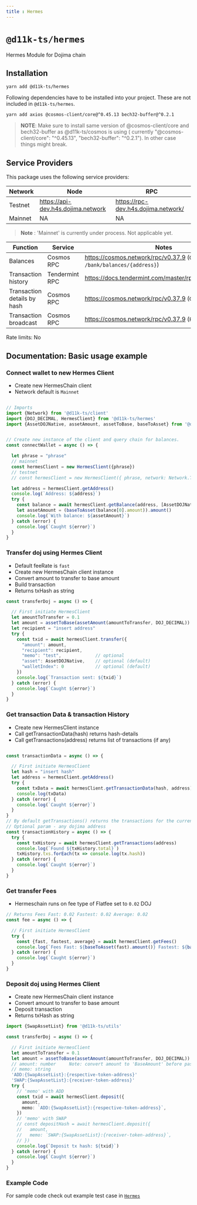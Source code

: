 ```yaml
---
title : Hermes
---
```



# `@d11k-ts/hermes`

Hermes Module for Dojima chain

## Installation

```
yarn add @d11k-ts/hermes
```

Following dependencies have to be installed into your project. These are not included in `@d11k-ts/hermes`.

```
yarn add axios @cosmos-client/core@^0.45.13 bech32-buffer@^0.2.1
```

> **NOTE**: Make sure to install same version of @cosmos-client/core and bech32-buffer as @d11k-ts/cosmos is using (
> currently "@cosmos-client/core": "^0.45.13", "bech32-buffer": "^0.2.1"). In other case things might break.

## Service Providers

This package uses the following service providers:

| Network | Node                                | RPC                                 |
|---------|-------------------------------------|-------------------------------------|
| Testnet | https://api-dev.h4s.dojima.network | https://rpc-dev.h4s.dojima.network/ |
| Mainnet | NA                                  | NA                                  |

> **Note** : 'Mainnet' is currently under process. Not applicable yet.

| Function                    | Service        | Notes                                                               |
| --------------------------- | -------------- | ------------------------------------------------------------------- |
| Balances                    | Cosmos RPC     | https://cosmos.network/rpc/v0.37.9 (`GET /bank/balances/{address}`) |
| Transaction history         | Tendermint RPC | https://docs.tendermint.com/master/rpc/#/Info/tx_search             |
| Transaction details by hash | Cosmos RPC     | https://cosmos.network/rpc/v0.37.9 (`GET /txs/{hash}`)              |
| Transaction broadcast       | Cosmos RPC     | https://cosmos.network/rpc/v0.37.9 (`POST /txs`)                    |

Rate limits: No

## Documentation: Basic usage example

### Connect wallet to new Hermes Client

- Create new HermesChain client
- Network default is `Mainnet`

```ts

// Imports 
import {Network} from '@d11k-ts/client'
import {DOJ_DECIMAL, HermesClient} from '@d11k-ts/hermes'
import {AssetDOJNative, assetAmount, assetToBase, baseToAsset} from '@d11k-ts/utils'


// Create new instance of the client and query chain for balances. 
const connectWallet = async () => {

  let phrase = "phrase"
  // mainnet
  const hermesClient = new HermesClient({phrase})
  // testnet
  // const hermesClient = new HermesClient({ phrase, network: Network.Testnet })

  let address = hermesClient.getAddress()
  console.log(`Address: ${address}`)
  try {
    const balance = await hermesClient.getBalance(address, [AssetDOJNative])
    let assetAmount = (baseToAsset(balance[0].amount)).amount()
    console.log(`With balance: ${assetAmount}`)
  } catch (error) {
    console.log(`Caught ${error}`)
  }
}

```

### Transfer doj using Hermes Client

- Default feeRate is `fast`
- Create new HermesChain client instance
- Convert amount to transfer to base amount
- Build transaction
- Returns txHash as string

```ts
const transferDoj = async () => {

  // First initiate HermesClient
  let amountToTransfer = 0.1
  let amount = assetToBase(assetAmount(amountToTransfer, DOJ_DECIMAL))
  let recipient = "insert address"
  try {
    const txid = await hermesClient.transfer({
      "amount": amount,
      "recipient": recipient,
      "memo": "test",             // optional
      "asset": AssetDOJNative,    // optional (default)
      "walletIndex": 0            // optional (default)
    })
    console.log(`Transaction sent: ${txid}`)
  } catch (error) {
    console.log(`Caught ${error}`)
  }
}


```

### Get transaction Data & transaction History

- Create new HermesClient instance
- Call getTransactionData(hash) returns hash-details
- Call getTransactions(address) returns list of transactions (if any)

```ts

const transactionData = async () => {

  // First initiate HermesClient
  let hash = "insert hash"
  let address = hermesClient.getAddress()
  try {
    const txData = await hermesClient.getTransactionData(hash, address)
    console.log(txData)
  } catch (error) {
    console.log(`Caught ${error}`)
  }
}
// By default getTransactions() returns the transactions for the current address
// Optional param - any dojima address
const transactionHistory = async () => {
  try {
    const txHistory = await hermesClient.getTransactions(address)
    console.log(`Found ${txHistory.total}`)
    txHistory.txs.forEach(tx => console.log(tx.hash))
  } catch (error) {
    console.log(`Caught ${error}`)
  }
}
```

### Get transfer Fees

- Hermeschain runs on fee type of Flatfee set to `0.02` DOJ

```ts
// Returns Fees Fast: 0.02 Fastest: 0.02 Average: 0.02
const fee = async () => {

  // First initiate HermesClient
  try {
    const {fast, fastest, average} = await hermesClient.getFees()
    console.log(`Fees Fast: ${baseToAsset(fast).amount()} Fastest: ${baseToAsset(fastest).amount()} Average: ${baseToAsset(average).amount()}`)
  } catch (error) {
    console.log(`Caught ${error}`)
  }
}
```

### Deposit doj using Hermes Client

- Create new HermesChain client instance
- Convert amount to transfer to base amount
- Deposit transaction
- Returns txHash as string

```ts
import {SwapAssetList} from '@d11k-ts/utils'

const transferDoj = async () => {

  // First initiate HermesClient
  let amountToTransfer = 0.1
  let amount = assetToBase(assetAmount(amountToTransfer, DOJ_DECIMAL))
  // amount: number     Note: convert amount to 'BaseAmount' before passing to transfer function
  // memo: string
  'ADD:{SwapAssetList}:{respective-token-address}'
  'SWAP:{SwapAssetList}:{receiver-token-address}'
  try {
    // 'memo' with ADD
    const txid = await hermesClient.deposit({
      amount,
      memo: `ADD:{SwapAssetList}:{respective-token-address}`,
    })
    // 'memo' with SWAP
    // const depositHash = await hermesClient.deposit({
    //   amount,
    //   memo: `SWAP:{SwapAssetList}:{receiver-token-address}`,
    // })
    console.log(`Deposit tx hash: ${txid}`)
  } catch (error) {
    console.log(`Caught ${error}`)
  }
}

```

### Example Code

For sample code check out example test case in [`Hermes`](https://github.com/dojimanetwork/d11k-ts/blob/main/packages/d11k-hermes/examples/test.ts)